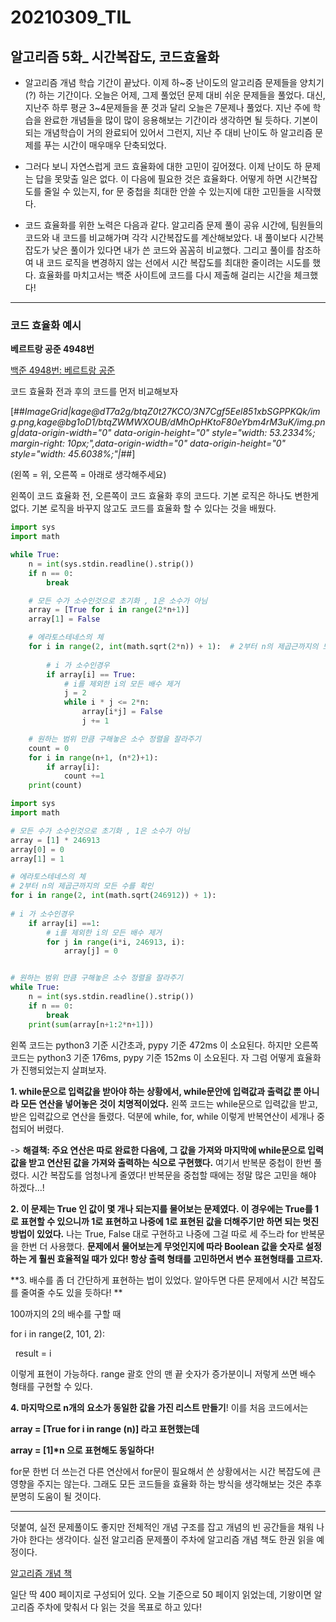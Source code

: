 20210309\_TIL
==============
알고리즘 5화_ 시간복잡도, 코드효율화
----------------------------------------

-   알고리즘 개념 학습 기간이 끝났다. 이제 하~중 난이도의 알고리즘 문제들을 양치기(?) 하는 기간이다. 오늘은 어제, 그제 풀었던 문제 대비 쉬운 문제들을 풀었다. 대신, 지난주 하루 평균 3~4문제들을 푼 것과 달리 오늘은 7문제나 풀었다. 지난 주에 학습을 완료한 개념들을 많이 많이 응용해보는 기간이라 생각하면 될 듯하다. 기본이 되는 개념학습이 거의 완료되어 있어서 그런지, 지난 주 대비 난이도 하 알고리즘 문제를 푸는 시간이 매우매우 단축되었다.

-   그러다 보니 자연스럽게 코드 효율화에 대한 고민이 깊어졌다. 이제 난이도 하 문제는 답을 못맞출 일은 없다. 이 다음에 필요한 것은 효율화다. 어떻게 하면 시간복잡도를 줄일 수 있는지, for 문 중첩을 최대한 안쓸 수 있는지에 대한 고민들을 시작했다. 

-   코드 효율화를 위한 노력은 다음과 같다. 알고리즘 문제 풀이 공유 시간에, 팀원들의 코드와 내 코드를 비교해가며 각각 시간복잡도를 계산해보았다. 내 풀이보다 시간복잡도가 낮은 풀이가 있다면 내가 쓴 코드와 꼼꼼히 비교했다. 그리고 풀이를 참조하여 내 코드 로직을 변경하지 않는 선에서 시간 복잡도를 최대한 줄이려는 시도를 했다. 효율화를 마치고서는 백준 사이트에 코드를 다시 제출해 걸리는 시간을 체크했다!

---


### **코드 효율화 예시**

****베르트랑 공준 4948번****

[백준 4948번: 베르트랑 공준](https://www.acmicpc.net/problem/4948)

코드 효율화 전과 후의 코드를 먼저 비교해보자

[##_ImageGrid|kage@dT7a2g/btqZ0t27KCO/3N7Cgf5Eel851xbSGPPKQk/img.png,kage@bg1oD1/btqZWMWXOUB/dMhOpHKtoF80eYbm4rM3uK/img.png|data-origin-width="0" data-origin-height="0" style="width: 53.2334%; margin-right: 10px;",data-origin-width="0" data-origin-height="0" style="width: 45.6038%;"|_##]

(왼쪽 = 위, 오른쪽 = 아래로 생각해주세요)  

왼쪽이 코드 효율화 전, 오른쪽이 코드 효율화 후의 코드다. 기본 로직은 하나도 변한게 없다. 기본 로직을 바꾸지 않고도 코드를 효율화 할 수 있다는 것을 배웠다.

```python
import sys
import math

while True:
    n = int(sys.stdin.readline().strip())
    if n == 0:
        break

    # 모든 수가 소수인것으로 초기화 , 1은 소수가 아님
    array = [True for i in range(2*n+1)]
    array[1] = False

    # 에라토스테네스의 체
    for i in range(2, int(math.sqrt(2*n)) + 1):  # 2부터 n의 제곱근까지의 모든 수를 확인
        
        # i 가 소수인경우
        if array[i] == True: 
            # i를 제외한 i의 모든 배수 제거
            j = 2
            while i * j <= 2*n:
                array[i*j] = False
                j += 1

    # 원하는 범위 만큼 구해놓은 소수 정렬을 잘라주기
    count = 0
    for i in range(n+1, (n*2)+1):
        if array[i]:
            count +=1
    print(count)
```

```python
import sys
import math

# 모든 수가 소수인것으로 초기화 , 1은 소수가 아님
array = [1] * 246913
array[0] = 0
array[1] = 1

# 에라토스테네스의 체
# 2부터 n의 제곱근까지의 모든 수를 확인
for i in range(2, int(math.sqrt(246912)) + 1): 
        
# i 가 소수인경우
    if array[i] ==1: 
        # i를 제외한 i의 모든 배수 제거
        for j in range(i*i, 246913, i):
            array[j] = 0


# 원하는 범위 만큼 구해놓은 소수 정렬을 잘라주기
while True:
    n = int(sys.stdin.readline().strip())
    if n == 0:
        break
    print(sum(array[n+1:2*n+1]))
```

왼쪽 코드는 python3 기준 시간초과, pypy 기준 472ms 이 소요된다. 하지만 오른쪽 코드는 python3 기준 176ms, pypy 기준 152ms 이 소요된다. 자 그럼 어떻게 효율화가 진행되었는지 살펴보자.

**1\. while문으로 입력값을 받아야 하는 상황에서, while문안에 입력값과 출력값 뿐 아니라 모든 연산을 넣어놓은 것이 치명적이었다.** 왼쪽 코드는 while문으로 입력값을 받고, 받은 입력값으로 연산을 돌렸다. 덕분에 while, for, while 이렇게 반복연산이 세개나 중첩되어 버렸다. 

\-> **해결책: 주요 연산은 따로 완료한 다음에, 그 값을 가져와 마지막에 while문으로 입력값을 받고 연산된 값을 가져와 출력하는 식으로 구현했다.** 여기서 반복문 중첩이 한번 풀렸다. 시간 복잡도를 엄청나게 줄였다! 반복문을 중첩할 때에는 정말 많은 고민을 해야 하겠다...!

**2\. 이 문제는 True 인 값이 몇 개나 되는지를 물어보는 문제였다. 이 경우에는 True를 1로 표현할 수 있으니까 1로 표현하고 나중에 1로 표현된 값을 더해주기만 하면 되는 멋진 방법이 있었다.** 나는 True, False 대로 구현하고 나중에 그걸 따로 세 주느라 for 반복문을 한번 더 사용했다. **문제에서 물어보는게 무엇인지에 따라 Boolean 값을 숫자로 설정하는 게 훨씬 효율적일 때가 있다! 항상 출력 형태를 고민하면서 변수 표현형태를 고르자.**

**3\. 배수를 좀 더 간단하게 표현하는 법이 있었다. 알아두면 다른 문제에서 시간 복잡도를 줄여줄 수도 있을 듯하다! **

100까지의 2의 배수를 구할 때

for i in range(2, 101, 2):

  result = i

이렇게 표현이 가능하다. range 괄호 안의 맨 끝 숫자가 증가분이니 저렇게 쓰면 배수 형태를 구현할 수 있다.

**4\. 마지막으로 n개의 요소가 동일한 값을 가진 리스트 만들기**! 이를 처음 코드에서는

**array = \[True for i in range (n)\] 라고 표현했는데**

**array = \[1\]\*n 으로 표현해도 동일하다!**

for문 한번 더 쓰는건 다른 연산에서 for문이 필요해서 쓴 상황에서는 시간 복잡도에 큰 영향을 주지는 않는다. 그래도 모든 코드들을 효율화 하는 방식을 생각해보는 것은 추후 분명히 도움이 될 것이다.

---


덧붙여, 실전 문제풀이도 좋지만 전체적인 개념 구조를 잡고 개념의 빈 공간들을 채워 나가야 한다는 생각이다. 실전 알고리즘 문제풀이 주차에 알고리즘 개념 책도 한권 읽을 예정이다.

[알고리즘 개념 책](https://book.naver.com/bookdb/book_detail.nhn?bid=16419115)

일단 딱 400 페이지로 구성되어 있다. 오늘 기준으로 50 페이지 읽었는데, 기왕이면 알고리즘 주차에 맞춰서 다 읽는 것을 목표로 하고 있다!